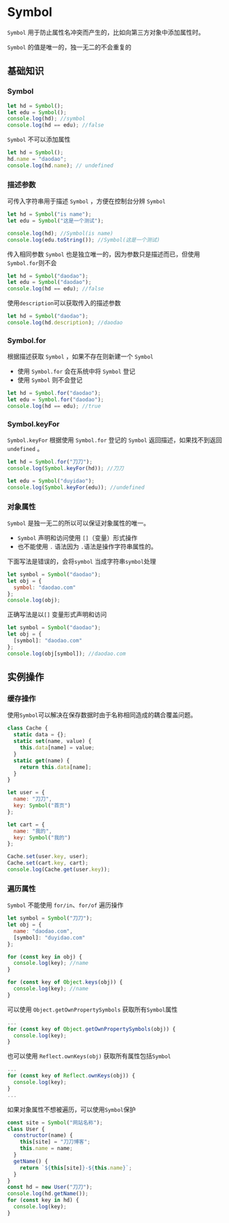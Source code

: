 # Symbol

`Symbol` 用于防止属性名冲突而产生的，比如向第三方对象中添加属性时。

`Symbol` 的值是唯一的，独一无二的不会重复的

## 基础知识

### Symbol

```js
let hd = Symbol();
let edu = Symbol();
console.log(hd); //symbol
console.log(hd == edu); //false
```

`Symbol` 不可以添加属性

```js
let hd = Symbol();
hd.name = "daodao";
console.log(hd.name); // undefined
```

### 描述参数

可传入字符串用于描述 `Symbol` ，方便在控制台分辨 `Symbol` 

```js
let hd = Symbol("is name");
let edu = Symbol("这是一个测试");

console.log(hd); //Symbol(is name)
console.log(edu.toString()); //Symbol(这是一个测试)
```

传入相同参数 `Symbol` 也是独立唯一的，因为参数只是描述而已，但使用 `Symbol.for`则不会

```js
let hd = Symbol("daodao");
let edu = Symbol("daodao");
console.log(hd == edu); //false
```

使用`description`可以获取传入的描述参数

```js
let hd = Symbol("daodao");
console.log(hd.description); //daodao
```

### Symbol.for

根据描述获取 `Symbol` ，如果不存在则新建一个 `Symbol` 

- 使用 `Symbol.for` 会在系统中将 `Symbol` 登记
- 使用 `Symbol` 则不会登记

```js
let hd = Symbol.for("daodao");
let edu = Symbol.for("daodao");
console.log(hd == edu); //true
```

### Symbol.keyFor

`Symbol.keyFor` 根据使用 `Symbol.for` 登记的 `Symbol` 返回描述，如果找不到返回 `undefined` 。

```js
let hd = Symbol.for("刀刀");
console.log(Symbol.keyFor(hd)); //刀刀

let edu = Symbol("duyidao");
console.log(Symbol.keyFor(edu)); //undefined
```

### 对象属性

`Symbol` 是独一无二的所以可以保证对象属性的唯一。

- `Symbol` 声明和访问使用 `[]`（变量）形式操作
- 也不能使用 `.` 语法因为 `.`语法是操作字符串属性的。

下面写法是错误的，会将`symbol` 当成字符串`symbol`处理

```js
let symbol = Symbol("daodao");
let obj = {
  symbol: "daodao.com"
};
console.log(obj);
```

正确写法是以`[]` 变量形式声明和访问

```js
let symbol = Symbol("daodao");
let obj = {
  [symbol]: "daodao.com"
};
console.log(obj[symbol]); //daodao.com
```

## 实例操作

### 缓存操作

使用`Symbol`可以解决在保存数据时由于名称相同造成的耦合覆盖问题。

```js
class Cache {
  static data = {};
  static set(name, value) {
    this.data[name] = value;
  }
  static get(name) {
    return this.data[name];
  }
}

let user = {
  name: "刀刀",
  key: Symbol("首页")
};

let cart = {
  name: "我的",
  key: Symbol("我的")
};

Cache.set(user.key, user);
Cache.set(cart.key, cart);
console.log(Cache.get(user.key));
```

### 遍历属性

`Symbol` 不能使用 `for/in`、`for/of` 遍历操作

```js
let symbol = Symbol("刀刀");
let obj = {
  name: "daodao.com",
  [symbol]: "duyidao.com"
};

for (const key in obj) {
  console.log(key); //name
}

for (const key of Object.keys(obj)) {
  console.log(key); //name
}
```

可以使用 `Object.getOwnPropertySymbols` 获取所有`Symbol`属性

```js
...
for (const key of Object.getOwnPropertySymbols(obj)) {
  console.log(key);
}
```

也可以使用 `Reflect.ownKeys(obj)` 获取所有属性包括`Symbol`

```js
...
for (const key of Reflect.ownKeys(obj)) {
  console.log(key);
}
...
```

如果对象属性不想被遍历，可以使用`Symbol`保护

```js
const site = Symbol("网站名称");
class User {
  constructor(name) {
    this[site] = "刀刀博客";
    this.name = name;
  }
  getName() {
    return `${this[site]}-${this.name}`;
  }
}
const hd = new User("刀刀");
console.log(hd.getName());
for (const key in hd) {
  console.log(key);
}
```